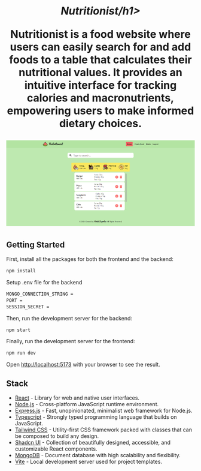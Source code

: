 ***<h1 style="text-align: center;">Nutritionist/h1>***

Nutritionist is a food website where users can easily search for and add foods to a table that calculates their nutritional values. It provides an intuitive interface for tracking calories and macronutrients, empowering users to make informed dietary choices.

![image info](./Frontend/public/cover.png)


## Getting Started

First, install all the packages for both the frontend and the backend:

```bash
npm install
``` 

Setup .env file for the backend

```bash
MONGO_CONNECTION_STRING =
PORT =
SESSION_SECRET = 

```

Then, run the development server for the backend:

```bash
npm start

```

Finally, run the development server for the frontend:

```bash
npm run dev
```

Open [http://localhost:5173](http://localhost:5173) with your browser to see the result.

## Stack

- [React](https://react.dev/) - Library for web and native user interfaces.
- [Node.js](https://nodejs.org/en) - Cross-platform JavaScript runtime environment.
- [Express.js](https://expressjs.com/) - Fast, unopinionated, minimalist web framework for Node.js.
- [Typescript](https://www.typescriptlang.org/) - Strongly typed programming language that builds on JavaScript.
- [Tailwind CSS](https://tailwindcss.com/) - Utility-first CSS framework packed with classes that can be composed to build any design. 
- [Shadcn UI](https://ui.shadcn.com/) - Collection of beautifully designed, accessible, and customizable React components.
- [MongoDB](https://www.mongodb.com/) - Document database with high scalability and flexibility.
- [Vite](https://vitejs.dev/) - Local development server used for project templates.
